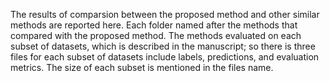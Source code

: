The results of comparsion between the proposed method and other similar methods are reported here. Each folder named after the methods that compared with the proposed method. 
The methods evaluated on each subset of datasets, which is described in the manuscript; so there is three files for each subset of datasets include labels, predictions, and evaluation metrics. The size of each subset is mentioned in the files name.
